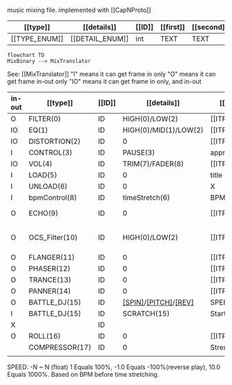 music mixing file. implemented with [[CapNProto]]

| [[type]]      | [[details]]     | [[ID]] | [[first]] | [[second]] | [[third]] | [[bar]] | [[beat]] | [[separate]] | [[Ebar]] | [[Ebeat]] | [[Eseparate]] |
| ------------- | --------------- | ------ | --------- | ---------- | --------- | ------- | -------- | ------------ | -------- | --------- | ------------- |
| [[TYPE_ENUM]] | [[DETAIL_ENUM]] | int    | TEXT      | TEXT       | TEXT      | long    | long     | long         | long     | long      | long          |
```mermaid
flowchart TD
MixBinary --> MixTranslator
```

See: [[MixTranslator]]
"I" means it can get frame in only
"O" means it can get frame in-out only
"IO" means it can get frame in only, and in-out

| in-out | [[type]]       | [[ID]] | [[details]]                            | [[first]]     | [[second]]       | [[third]]                      | when off |
| ------ | -------------- | ------ | -------------------------------------- | ------------- | ---------------- | ------------------------------ | -------- |
| O      | FILTER(0)      | ID     | HIGH(0)/LOW(2)                         | [[ITPL]]      | [[8PointValues]] |                                |          |
| IO     | EQ(1)          | ID     | HIGH(0)/MID(1)/LOW(2)                  | [[ITPL]]      | [[8PointValues]] |                                | val<-60  |
| IO     | DISTORTION(2)  | ID     | 0                                      | [[ITPL]]      | [[8PointValues]] |                                | val<0    |
| I      | CONTROL(3)     | ID     | PAUSE(3)                               | approx_loc    | X                |                                |          |
| IO     | VOL(4)         | ID     | TRIM(7)/FADER(8)                       | [[ITPL]]      | [[8PointValues]] |                                |          |
| I      | LOAD(5)        | ID     | 0                                      | title         | composer         | bpm                            |          |
| I      | UNLOAD(6)      | ID     | 0                                      | X             | X                |                                |          |
| I      | bpmControl(8)  | ID     | timeStretch(6)                         | BPM(double)   |                  |                                |          |
| O      | ECHO(9)        | ID     | 0                                      | [[ITPL]]      | [[8PointValues]] | BPM, feedback                  | bps<0    |
| O      | OCS_Filter(10) | ID     | HIGH(0)/LOW(2)                         | [[ITPL]]      | [[8PointValues]] | BPM, MiddleFreq, RangeHalfFreq | bps<0    |
| O      | FLANGER(11)    | ID     | 0                                      | [[ITPL]]      | [[8PointValues]] | BPM                            | bps<0    |
| O      | PHASER(12)     | ID     | 0                                      | [[ITPL]]      | [[8PointValues]] | BPM                            | bps<0    |
| O      | TRANCE(13)     | ID     | 0                                      | [[ITPL]]      | [[8PointValues]] | BPM,GAIN                       | bps<0    |
| O      | PANNER(14)     | ID     | 0                                      | [[ITPL]]      | [[8PointValues]] | BPM,GAIN                       | bps<0    |
| O      | BATTLE_DJ(15)  | ID     | [[SPIN]](12)/[[PITCH]](13)/[[REV]](14) | SPEED         |                  |                                |          |
| I      | BATTLE_DJ(15)  | ID     | SCRATCH(15)                            | StartPosition | SPEED            |                                |          |
| X      |                | ID     |                                        |               |                  |                                |          |
| O      | ROLL(16)       | ID     | 0                                      | [[ITPL]]      | [[8PointValues]] | BPM                            |          |
|        | COMPRESSOR(17) | ID     | 0                                      | Strength      | Thresh,Knee      | ATT,REL                        |          |
|        |                |        |                                        |               |                  |                                |          |

SPEED: -N ~ N (float) 1 Equals 100%, -1.0 Equals -100%(reverse play), 10.0 Equals 1000%. Based on BPM before time stretching.
